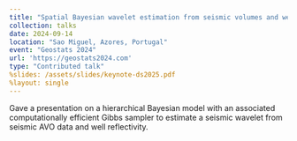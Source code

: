 ```yaml
---
title: "Spatial Bayesian wavelet estimation from seismic volumes and well data."
collection: talks
date: 2024-09-14
location: "Sao Miguel, Azores, Portugal"
event: "Geostats 2024"
url: 'https://geostats2024.com'
type: "Contributed talk"
%slides: /assets/slides/keynote-ds2025.pdf
%layout: single
---
```


Gave a presentation on a hierarchical Bayesian model with an associated computationally efficient Gibbs sampler to estimate a seismic wavelet from seismic AVO data and well reflectivity.

